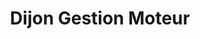---
title: "Dijon Gestion Moteur"
url: /dijon/dijon-gestion-moteur/
shop: réparation de voitures
---